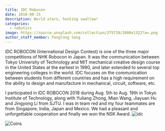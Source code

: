 ```yaml
---
title: IDC Robocon
date: 2018-08-15
description: World stars, hunting swallow!
categories:
  - robotics
image: https://source.unsplash.com/collection/375719/2000x1322?a=.png
author_staff_member: Fenglong Song
---
```

  IDC ROBOCON (International Design Contest) is one of the three major competitions of NHK Robocon in Japan. It was the communication between Tokyo University of Technology and MIT mechanical creative design course in the United States at the earliest in 1990, and later extended to several top engineering colleges in the world. IDC focuses on the communication between students from different countries and has a high requirement on the ability to design and manufacture in mechanical, circuit, software, etc.
      
  
  I participated in IDC ROBOCON 2018 during Aug. 5th to Aug. 19th in Tokyo Institute of Technology, along with Yuliang Zhong, Mian Wang, Jiayuan Hu and Jingyong Li from SJTU. I was in team red and my four teammates are from Singapore, India, Japan and Mexico. We had a pleasant and unforgettable cooperation and finally we won the NSK Award.
![idc](../../images/research/robocon/robocon_1.jpg)

![Coins](https://source.unsplash.com/random/1500x1000)

